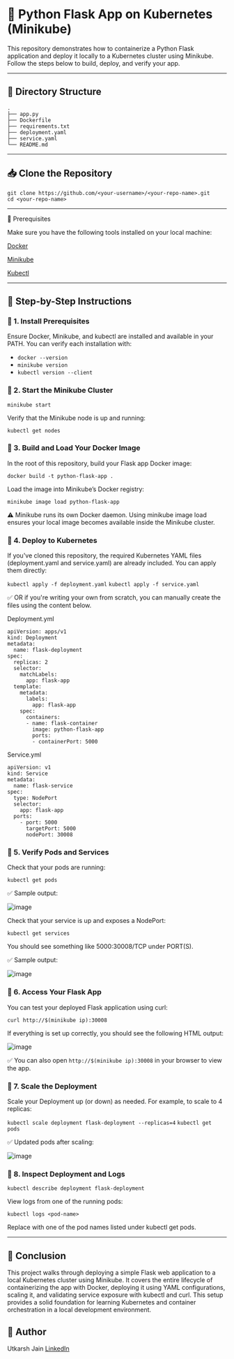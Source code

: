 # 🐳 Python Flask App on Kubernetes (Minikube)

This repository demonstrates how to containerize a Python Flask application and deploy it locally to a Kubernetes cluster using Minikube. Follow the steps below to build, deploy, and verify your app.

---

## 📁 Directory Structure

```
.
├── app.py
├── Dockerfile
├── requirements.txt
├── deployment.yaml
├── service.yaml
└── README.md
```

---

## 📥 Clone the Repository

```
git clone https://github.com/<your-username>/<your-repo-name>.git
cd <your-repo-name>
```

---

🔧 Prerequisites

Make sure you have the following tools installed on your local machine:

[Docker](https://docs.docker.com/get-docker/)

[Minikube](https://minikube.sigs.k8s.io/docs/start/)

[Kubectl](https://kubernetes.io/docs/tasks/tools/)

---

## 🚀 Step-by-Step Instructions

### 📌 1. Install Prerequisites

Ensure Docker, Minikube, and kubectl are installed and available in your PATH. You can verify each installation with:

+ ``` docker --version ```
+ ``` minikube version ```
+ ``` kubectl version --client ```

### 📌 2. Start the Minikube Cluster

```minikube start```

Verify that the Minikube node is up and running:

```kubectl get nodes```

### 📌 3. Build and Load Your Docker Image

In the root of this repository, build your Flask app Docker image:

```docker build -t python-flask-app .```

Load the image into Minikube’s Docker registry:

```minikube image load python-flask-app```

⚠️ Minikube runs its own Docker daemon. Using minikube image load ensures your local image becomes available inside the Minikube cluster.

### 📌 4. Deploy to Kubernetes

If you've cloned this repository, the required Kubernetes YAML files (deployment.yaml and service.yaml) are already included. You can apply them directly:

```kubectl apply -f deployment.yaml```
```kubectl apply -f service.yaml```

✅ OR if you're writing your own from scratch, you can manually create the files using the content below.

Deployment.yml
```
apiVersion: apps/v1
kind: Deployment
metadata:
  name: flask-deployment
spec:
  replicas: 2
  selector:
    matchLabels:
      app: flask-app
  template:
    metadata:
      labels:
        app: flask-app
    spec:
      containers:
      - name: flask-container
        image: python-flask-app
        ports:
        - containerPort: 5000
```

Service.yml
```
apiVersion: v1
kind: Service
metadata:
  name: flask-service
spec:
  type: NodePort
  selector:
    app: flask-app
  ports:
    - port: 5000
      targetPort: 5000
      nodePort: 30008
```

### 📌 5. Verify Pods and Services

Check that your pods are running:

```kubectl get pods```

✅ Sample output:

![image](https://github.com/user-attachments/assets/de6d0146-cbb1-4258-ba15-9d8dc6b21e29)


Check that your service is up and exposes a NodePort:

```kubectl get services```

You should see something like 5000:30008/TCP under PORT(S).

✅ Sample output:

![image](https://github.com/user-attachments/assets/7664745c-ee3f-4e7b-8e36-62aafd3b5762)

        
### 📌 6. Access Your Flask App

You can test your deployed Flask application using curl:

```curl http://$(minikube ip):30008```

If everything is set up correctly, you should see the following HTML output:

![image](https://github.com/user-attachments/assets/60186419-fde6-42bf-ae8c-f2d87b35bd7c)

✅ You can also open ```http://$(minikube ip):30008``` in your browser to view the app.

### 📌 7. Scale the Deployment

Scale your Deployment up (or down) as needed. For example, to scale to 4 replicas:

```kubectl scale deployment flask-deployment --replicas=4```
```kubectl get pods```

✅ Updated pods after scaling:

![image](https://github.com/user-attachments/assets/30f277db-9592-40ea-8fe9-821810185e41)


### 📌 8. Inspect Deployment and Logs

```kubectl describe deployment flask-deployment```

View logs from one of the running pods:

```kubectl logs <pod-name>```

Replace <pod-name> with one of the pod names listed under kubectl get pods.

---

## 🧾 Conclusion

This project walks through deploying a simple Flask web application to a local Kubernetes cluster using Minikube. It covers the entire lifecycle of containerizing the app with Docker, deploying it using YAML configurations, scaling it, and validating service exposure with kubectl and curl. This setup provides a solid foundation for learning Kubernetes and container orchestration in a local development environment.

## 👤 Author

Utkarsh Jain
[LinkedIn](https://www.linkedin.com/in/utkarsh-jain02/)
